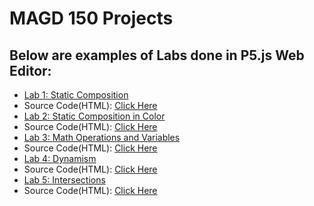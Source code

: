# MAGD 150 Projects

## Below are examples of Labs done in P5.js Web Editor:

- [Lab 1: Static Composition](https://github.com/BlakeJW23/MAGD-150-Projects/tree/gh-pages/s22magd150lab01_Blake)
- Source Code(HTML): [Click Here](https://github.com/BlakeJW23/MAGD-150-Projects/blob/gh-pages/s22magd150lab01_Blake/index.html)
- [Lab 2: Static Composition in Color](https://github.com/BlakeJW23/MAGD-150-Projects/tree/gh-pages/s22magd150lab02_Blake)
- Source Code(HTML): [Click Here](https://github.com/BlakeJW23/MAGD-150-Projects/blob/gh-pages/s22magd150lab02_Blake/index.html)
- [Lab 3: Math Operations and Variables](https://github.com/BlakeJW23/MAGD-150-Projects/tree/gh-pages/s22magd150lab03_Blake_2022_02_21_00_52_11)
- Source Code(HTML): [Click Here](https://github.com/BlakeJW23/MAGD-150-Projects/blob/gh-pages/s22magd150lab03_Blake_2022_02_21_00_52_11/index.html)
- [Lab 4: Dynamism](https://github.com/BlakeJW23/MAGD-150-Projects/tree/gh-pages/s22magd150lab04_Blake)
- Source Code(HTML): [Click Here](https://github.com/BlakeJW23/MAGD-150-Projects/blob/gh-pages/s22magd150lab04_Blake/index.html)
- [Lab 5: Intersections](https://github.com/BlakeJW23/MAGD-150-Projects/tree/gh-pages/s22magd150lab05_Blake)
- Source Code(HTML): [Click Here](https://github.com/BlakeJW23/MAGD-150-Projects/blob/gh-pages/s22magd150lab05_Blake/index.html)
